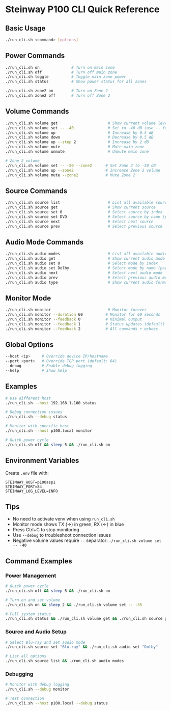 # Steinway P100 CLI Quick Reference

## Basic Usage
```bash
./run_cli.sh <command> [options]
```

## Power Commands
```bash
./run_cli.sh on              # Turn on main zone
./run_cli.sh off             # Turn off main zone
./run_cli.sh toggle          # Toggle main zone power
./run_cli.sh status          # Show power status for all zones

./run_cli.sh zone2 on        # Turn on Zone 2
./run_cli.sh zone2 off       # Turn off Zone 2
```

## Volume Commands
```bash
./run_cli.sh volume get                      # Show current volume levels
./run_cli.sh volume set -- -40               # Set to -40 dB (use -- for negative)
./run_cli.sh volume up                       # Increase by 0.5 dB
./run_cli.sh volume down                     # Decrease by 0.5 dB
./run_cli.sh volume up --step 2              # Increase by 2 dB
./run_cli.sh volume mute                     # Mute main zone
./run_cli.sh volume unmute                   # Unmute main zone

# Zone 2 volume
./run_cli.sh volume set -- -50 --zone2      # Set Zone 2 to -50 dB
./run_cli.sh volume up --zone2              # Increase Zone 2 volume
./run_cli.sh volume mute --zone2            # Mute Zone 2
```

## Source Commands
```bash
./run_cli.sh source list                     # List all available sources
./run_cli.sh source get                      # Show current source
./run_cli.sh source set 0                    # Select source by index
./run_cli.sh source set DVD                  # Select source by name (partial match)
./run_cli.sh source next                     # Select next source
./run_cli.sh source prev                     # Select previous source
```

## Audio Mode Commands
```bash
./run_cli.sh audio modes                     # List all available audio modes
./run_cli.sh audio get                       # Show current audio mode
./run_cli.sh audio set 0                     # Select mode by index
./run_cli.sh audio set Dolby                 # Select mode by name (partial match)
./run_cli.sh audio next                      # Select next audio mode
./run_cli.sh audio prev                      # Select previous audio mode
./run_cli.sh audio type                      # Show current audio format info
```

## Monitor Mode
```bash
./run_cli.sh monitor                         # Monitor forever
./run_cli.sh monitor --duration 60          # Monitor for 60 seconds
./run_cli.sh monitor --feedback 0           # Minimal output
./run_cli.sh monitor --feedback 1           # Status updates (default)
./run_cli.sh monitor --feedback 2           # All commands + echoes
```

## Global Options
```bash
--host <ip>     # Override device IP/hostname
--port <port>   # Override TCP port (default: 84)
--debug         # Enable debug logging
--help          # Show help
```

## Examples
```bash
# Use different host
./run_cli.sh --host 192.168.1.100 status

# Debug connection issues
./run_cli.sh --debug status

# Monitor with specific host
./run_cli.sh --host p100.local monitor

# Quick power cycle
./run_cli.sh off && sleep 5 && ./run_cli.sh on
```

## Environment Variables
Create `.env` file with:
```
STEINWAY_HOST=p100asp1
STEINWAY_PORT=84
STEINWAY_LOG_LEVEL=INFO
```

## Tips
- No need to activate venv when using `run_cli.sh`
- Monitor mode shows TX (→) in green, RX (←) in blue
- Press Ctrl+C to stop monitoring
- Use `--debug` to troubleshoot connection issues
- Negative volume values require `--` separator: `./run_cli.sh volume set -- -40`

## Command Examples

### Power Management
```bash
# Quick power cycle
./run_cli.sh off && sleep 5 && ./run_cli.sh on

# Turn on and set volume
./run_cli.sh on && sleep 2 && ./run_cli.sh volume set -- -35

# Full system status
./run_cli.sh status && ./run_cli.sh volume get && ./run_cli.sh source get && ./run_cli.sh audio get
```

### Source and Audio Setup
```bash
# Select Blu-ray and set audio mode
./run_cli.sh source set "Blu-ray" && ./run_cli.sh audio set "Dolby"

# List all options
./run_cli.sh source list && ./run_cli.sh audio modes
```

### Debugging
```bash
# Monitor with debug logging
./run_cli.sh --debug monitor

# Test connection
./run_cli.sh --host p100.local --debug status
```